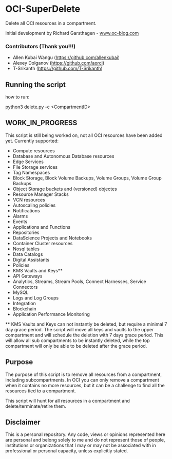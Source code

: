 # OCI-SuperDelete
Delete all OCI resources in a compartment. 

Initial development  by Richard Garsthagen - www.oc-blog.com 

### Contributors (Thank you!!!)
- Allen Kubai Wangu (https://github.com/allenkubai)
- Alexey Dolganov (https://github.com/aorcl)
- T-Srikanth (https://github.com/T-Srikanth)

## Running the script
how to run:

python3 delete.py -c \<CompartmentID>


## WORK_IN_PROGRESS
This script is still being worked on, not all OCI resources have been added yet. Currently supported:
- Compute resources
- Database and Autonomous Database resources
- Edge Services
- File Storage services
- Tag Namespaces
- Block Storage, Block Volume Backups, Volume Groups, Volume Group Backups
- Object Storage buckets and (versioned) objectes
- Resource Manager Stacks
- VCN resources
- Autoscaling policies
- Notifications
- Alarms
- Events
- Applications and Functions
- Repositories
- DataScience Projects and Notebooks
- Container Cluster resources
- Nosql tables
- Data Catalogs
- Digital Assistants
- Policies
- KMS Vaults and Keys**
- API Gateways
- Analytics, Streams, Stream Pools, Connect Harnesses, Service Connectors
- MySQL
- Logs and Log Groups
- Integration
- Blockchain
- Application Performance Monitoring

** KMS Vaults and Keys can not instantly be deleted, but require a minimal 7 day grace period. The script will move all keys and vaults to the upper compartment and will schedule the deletion with 7 days grace period. This will allow all sub compartments to be instantly deleted, while the top compartment will only be able to be deleted after the grace period. 

## Purpose
The purpose of this script is to remove all resources from a compartment, including subcompartments. In OCI you can only remove a compartment when it contains no more resources, but it can be a challenge to find all the resources tied to a compartment. 

This script will hunt for all resources in a compartment and delete/terminate/retire them.

## Disclaimer
This is a personal repository. Any code, views or opinions represented here are personal and belong solely to me and do not represent those of people, institutions or organizations that I may or may not be associated with in professional or personal capacity, unless explicitly stated.

